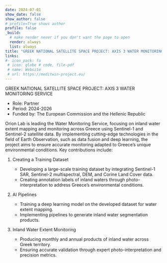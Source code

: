 ```yaml
---
date: 2024-07-01
show_date: false
show_author: false
# profile=True shows author
profile: false    
_build:
  # make render never if you don't want the page to open
  render: always
  list: always
title: "GREEK NATIONAL SATELLITE SPACE PROJECT: AXIS 3 WATER MONITORING SERVICE"
links:
#- icon_pack: fa
 # icon: globe # code, file-pdf
 # name: Website
 # url: https://meditwin-project.eu/
---
```

GREEK NATIONAL SATELLITE SPACE PROJECT: AXIS 3 WATER MONITORING SERVICE

- Role:       Partner
- Period:     2024-2026
- Funded by:  The European Commission and the Hellenic Republic   

<!--more-->
Orion Lab is leading the Water Monitoring Service, focusing on inland water extent mapping and monitoring across Greece using Sentinel-1 and Sentinel-2 satellite data. By implementing cutting-edge technologies in the field of Earth Observation, such as data fusion and deep learning, the project aims to ensure accurate monitoring adapted to Greece’s unique environmental conditions. Key contributions include:

1. Creating a Training Dataset
    - Developing a large-scale training dataset by integrating Sentinel-1 SAR, Sentinel-2 multispectral, DEM, and Corine Land Cover data.
    - Creating annotation labels of inland waters through photo-interpretation to address Greece’s environmental conditions.

2. AI Pipelines
    - Training a deep learning model on the developed dataset for water extent mapping.
    - Implementing pipelines to generate inland water segmentation products.

3. Inland Water Extent Monitoring
    - Producing monthly and annual products of inland water across Greek territory.
    - Ensuring accurate validation through expert photo-interpretation and precision metrics.
